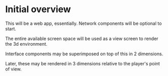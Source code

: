 # Initial overview

This will be a web app, essentially.
Network components will be optional to start.

The entire available screen space will be used as a view screen to render the 3d environment.

Interface components may be superimposed on top of this in 2 dimensions.

Later, these may be rendered in 3 dimensions relative to the player's point of view.



